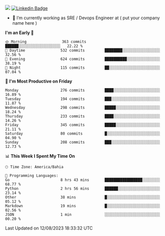 ![](https://komarev.com/ghpvc/?username=miltlima&color=blue) [![Linkedin Badge](https://img.shields.io/badge/-LinkedIn-blue?style=flat-square&logo=Linkedin&logoColor=white&link=https://www.linkedin.com/in/miltonlimaj/)](https://www.linkedin.com/in/miltonlimaj/)
                 

- 🔭 I’m currently working as SRE / Devops Engineer at ( put your company name here )


<!--START_SECTION:waka-->
**I'm an Early 🐤** 

```text
🌞 Morning                363 commits         ██████░░░░░░░░░░░░░░░░░░░   22.22 % 
🌆 Daytime                532 commits         ████████░░░░░░░░░░░░░░░░░   32.56 % 
🌃 Evening                624 commits         ██████████░░░░░░░░░░░░░░░   38.19 % 
🌙 Night                  115 commits         ██░░░░░░░░░░░░░░░░░░░░░░░   07.04 % 
```
📅 **I'm Most Productive on Friday** 

```text
Monday                   276 commits         ████░░░░░░░░░░░░░░░░░░░░░   16.89 % 
Tuesday                  194 commits         ███░░░░░░░░░░░░░░░░░░░░░░   11.87 % 
Wednesday                298 commits         █████░░░░░░░░░░░░░░░░░░░░   18.24 % 
Thursday                 233 commits         ████░░░░░░░░░░░░░░░░░░░░░   14.26 % 
Friday                   345 commits         █████░░░░░░░░░░░░░░░░░░░░   21.11 % 
Saturday                 80 commits          █░░░░░░░░░░░░░░░░░░░░░░░░   04.90 % 
Sunday                   208 commits         ███░░░░░░░░░░░░░░░░░░░░░░   12.73 % 
```


📊 **This Week I Spent My Time On** 

```text
🕑︎ Time Zone: America/Bahia

💬 Programming Languages: 
Go                       8 hrs 43 mins       █████████████████░░░░░░░░   68.77 % 
Python                   2 hrs 56 mins       ██████░░░░░░░░░░░░░░░░░░░   23.14 % 
Other                    38 mins             █░░░░░░░░░░░░░░░░░░░░░░░░   05.12 % 
Markdown                 19 mins             █░░░░░░░░░░░░░░░░░░░░░░░░   02.56 % 
JSON                     1 min               ░░░░░░░░░░░░░░░░░░░░░░░░░   00.20 % 
```


 Last Updated on 12/08/2023 18:33:32 UTC
<!--END_SECTION:waka-->
